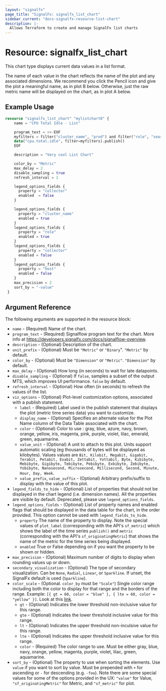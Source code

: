 ```yaml
---
layout: "signalfx"
page_title: "SignalFx: signalfx_list_chart"
sidebar_current: "docs-signalfx-resource-list-chart"
description: |-
  Allows Terraform to create and manage SignalFx list charts
---
```


# Resource: signalfx_list_chart

This chart type displays current data values in a list format.

The name of each value in the chart reflects the name of the plot and any associated dimensions. We recommend you click the Pencil icon and give the plot a meaningful name, as in plot B below. Otherwise, just the raw metric name will be displayed on the chart, as in plot A below.


## Example Usage

```terraform
resource "signalfx_list_chart" "mylistchart0" {
    name = "CPU Total Idle - List"

    program_text = <<-EOF
    myfilters = filter("cluster_name", "prod") and filter("role", "search")
    data("cpu.total.idle", filter=myfilters).publish()
    EOF

    description = "Very cool List Chart"

    color_by = "Metric"
    max_delay = 2
    disable_sampling = true
    refresh_interval = 1

    legend_options_fields {
      property = "collector"
      enabled  = false
    }

    legend_options_fields {
      property = "cluster_name"
      enabled = true
    }
    legend_options_fields {
      property = "role"
      enabled = true
    }
    legend_options_fields {
      property = "collector"
      enabled = false
    }
    legend_options_fields {
      property = "host"
      enabled = false
    }
    max_precision = 2
    sort_by = "-value"
 }
```

## Argument Reference

The following arguments are supported in the resource block:

* `name` - (Required) Name of the chart.
* `program_text` - (Required) Signalflow program text for the chart. More info at <https://developers.signalfx.com/docs/signalflow-overview>.
* `description` - (Optional) Description of the chart.
* `unit_prefix` - (Optional) Must be `"Metric"` or `"Binary`". `"Metric"` by default.
* `color_by` - (Optional) Must be `"Dimension"` or `"Metric"`. `"Dimension"` by default.
* `max_delay` - (Optional) How long (in seconds) to wait for late datapoints.
* `disable_sampling` - (Optional) If `false`, samples a subset of the output MTS, which improves UI performance. `false` by default.
* `refresh_interval` - (Optional) How often (in seconds) to refresh the values of the list.
* `viz_options` - (Optional) Plot-level customization options, associated with a publish statement.
    * `label` - (Required) Label used in the publish statement that displays the plot (metric time series data) you want to customize.
    * `display_name` - (Optional) Specifies an alternate value for the Plot Name column of the Data Table associated with the chart.
    * `color` - (Optional) Color to use : gray, blue, azure, navy, brown, orange, yellow, iris, magenta, pink, purple, violet, lilac, emerald, green, aquamarine.
    * `value_unit` - (Optional) A unit to attach to this plot. Units support automatic scaling (eg thousands of bytes will be displayed as kilobytes). Values values are `Bit, Kilobit, Megabit, Gigabit, Terabit, Petabit, Exabit, Zettabit, Yottabit, Byte, Kibibyte, Mebibyte, Gigibyte, Tebibyte, Pebibyte, Exbibyte, Zebibyte, Yobibyte, Nanosecond, Microsecond, Millisecond, Second, Minute, Hour, Day, Week`.
    * `value_prefix`, `value_suffix` - (Optional) Arbitrary prefix/suffix to display with the value of this plot.
* `legend_fields_to_hide` - (Optional) List of properties that should not be displayed in the chart legend (i.e. dimension names). All the properties are visible by default. Deprecated, please use `legend_options_fields`.
* `legend_options_fields` - (Optional) List of property names and enabled flags that should be displayed in the data table for the chart, in the order provided. This option cannot be used with `legend_fields_to_hide`.
    * `property` The name of the property to display. Note the special values of `plot_label` (corresponding with the API's `sf_metric`) which shows the label of the time series `publish()` and `metric` (corresponding with the API's `sf_originatingMetric`) that shows the name of the metric for the time series being displayed.
    * `enabled` True or False depending on if you want the property to be shown or hidden.
* `max_precision` - (Optional) Maximum number of digits to display when rounding values up or down.
* `secondary_visualization` - (Optional) The type of secondary visualization. Can be `None`, `Radial`, `Linear`, or `Sparkline`. If unset, the SignalFx default is used (`Sparkline`).
* `color_scale` - (Optional. `color_by` must be `"Scale"`) Single color range including both the color to display for that range and the borders of the range. Example: `[{ gt = 60, color = "blue" }, { lte = 60, color = "yellow" }]`. Look at this [link](https://docs.signalfx.com/en/latest/charts/chart-options-tab.html).
    * `gt` - (Optional) Indicates the lower threshold non-inclusive value for this range.
    * `gte` - (Optional) Indicates the lower threshold inclusive value for this range.
    * `lt` - (Optional) Indicates the upper threshold non-inculsive value for this range.
    * `lte` - (Optional) Indicates the upper threshold inclusive value for this range.
    * `color` - (Required) The color range to use. Must be either gray, blue, navy, orange, yellow, magenta, purple, violet, lilac, green, aquamarine.
* `sort_by` - (Optional) The property to use when sorting the elements. Use `value` if you want to sort by value. Must be prepended with `+` for ascending or `-` for descending (e.g. `-foo`). Note there are some special values for some of the options provided in the UX: `"value"` for Value, `"sf_originatingMetric"` for Metric, and `"sf_metric"` for plot.
